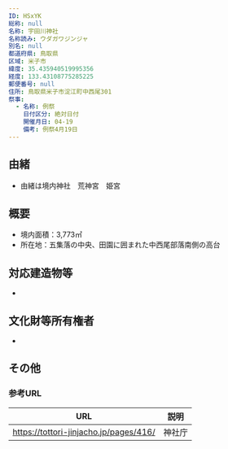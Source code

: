 ```yaml
---
ID: HSxYK
総称: null
名称: 宇田川神社
名称読み: ウダガワジンジャ
別名: null
都道府県: 鳥取県
区域: 米子市
緯度: 35.435940519995356
経度: 133.43108775285225
郵便番号: null
住所: 鳥取県米子市淀江町中西尾301
祭事:
  - 名称: 例祭
    日付区分: 絶対日付
    開催月日: 04-19
    備考: 例祭4月19日
---
```


## 由緒

- 由緒は境内神社　荒神宮　姫宮

## 概要

- 境内面積：3,773㎡
- 所在地：五集落の中央、田園に囲まれた中西尾部落南側の高台

## 対応建造物等

-

## 文化財等所有権者

-

## その他

### 参考URL

| URL                                    | 説明   |
| -------------------------------------- | ------ |
| https://tottori-jinjacho.jp/pages/416/ | 神社庁 |
